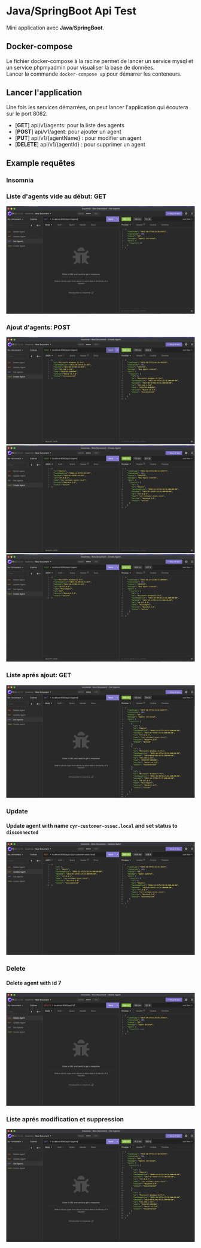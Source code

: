 # Java/SpringBoot Api Test

Mini application avec **Java**/**SpringBoot**.



## Docker-compose
Le fichier docker-compose à la racine permet de lancer un service mysql et un service phpmyadmin pour visualiser la base de données.<br>
Lancer la commande `docker-compose up` pour démarrer les conteneurs.
## Lancer l'application
Une fois les services démarrées, on peut lancer l'application qui écoutera sur le port 8082.
- [**GET**] api/v1/agents: pour la liste des agents
- [**POST**] api/v1/agent: pour ajouter un agent
- [**PUT**] api/v1/{agentName} : pour modifier un agent 
- [**DELETE**] api/v1/{agentId} : pour supprimer un agent

## Example requêtes
### Insomnia
### Liste d'agents vide au début: GET
![Screenshot Liste d'agents vide](https://raw.githubusercontent.com/bambademe/enexse-test/main/src/main/resources/static/images/Screenshot-get1.png)

### Ajout d'agents: POST
![Screenshot Ajout d'un agent](https://raw.githubusercontent.com/bambademe/enexse-test/main/src/main/resources/static/images/Screenshot-post1.png)
![Screenshot Ajout d'un deuxième agent](https://raw.githubusercontent.com/bambademe/enexse-test/main/src/main/resources/static/images/Screenshot-post2.png)
![Screenshot Ajout d'un troisième agent](https://raw.githubusercontent.com/bambademe/enexse-test/main/src/main/resources/static/images/Screenshot-post3.png)

### Liste aprés ajout: GET
![Screenshot Liste avec 3 agents](https://raw.githubusercontent.com/bambademe/enexse-test/main/src/main/resources/static/images/Screenshot-get2.png)

### Update
#### Update agent with name `cyr-customer-ossec.local` and set status to `disconnected`
![Screenshot Modifier un agent](https://raw.githubusercontent.com/bambademe/enexse-test/main/src/main/resources/static/images/Screenshot-put1.png)

### Delete
#### Delete agent with id 7
![Screenshot Supprimer un agent](https://raw.githubusercontent.com/bambademe/enexse-test/main/src/main/resources/static/images/Screenshot-delete1.png)

### Liste aprés modification et suppression
![Screenshot Supprimer un agent](https://raw.githubusercontent.com/bambademe/enexse-test/main/src/main/resources/static/images/Screenshot-final.png)

[//]: # (### CURL)

[//]: # (```)

[//]: # ()
[//]: # (```)